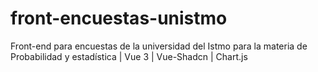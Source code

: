 # front-encuestas-unistmo
Front-end para encuestas de la universidad del Istmo para la materia de Probabilidad y estadística | Vue 3 | Vue-Shadcn | Chart.js
